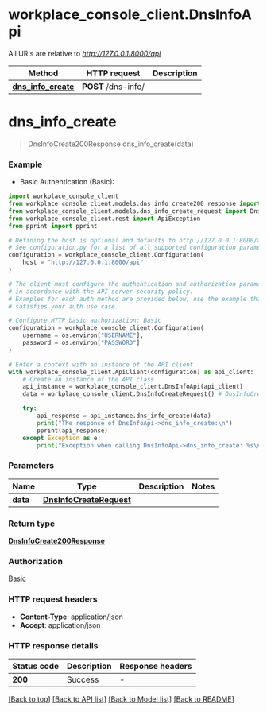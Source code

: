 # workplace_console_client.DnsInfoApi

All URIs are relative to *http://127.0.0.1:8000/api*

Method | HTTP request | Description
------------- | ------------- | -------------
[**dns_info_create**](DnsInfoApi.md#dns_info_create) | **POST** /dns-info/ | 


# **dns_info_create**
> DnsInfoCreate200Response dns_info_create(data)

### Example

* Basic Authentication (Basic):

```python
import workplace_console_client
from workplace_console_client.models.dns_info_create200_response import DnsInfoCreate200Response
from workplace_console_client.models.dns_info_create_request import DnsInfoCreateRequest
from workplace_console_client.rest import ApiException
from pprint import pprint

# Defining the host is optional and defaults to http://127.0.0.1:8000/api
# See configuration.py for a list of all supported configuration parameters.
configuration = workplace_console_client.Configuration(
    host = "http://127.0.0.1:8000/api"
)

# The client must configure the authentication and authorization parameters
# in accordance with the API server security policy.
# Examples for each auth method are provided below, use the example that
# satisfies your auth use case.

# Configure HTTP basic authorization: Basic
configuration = workplace_console_client.Configuration(
    username = os.environ["USERNAME"],
    password = os.environ["PASSWORD"]
)

# Enter a context with an instance of the API client
with workplace_console_client.ApiClient(configuration) as api_client:
    # Create an instance of the API class
    api_instance = workplace_console_client.DnsInfoApi(api_client)
    data = workplace_console_client.DnsInfoCreateRequest() # DnsInfoCreateRequest | 

    try:
        api_response = api_instance.dns_info_create(data)
        print("The response of DnsInfoApi->dns_info_create:\n")
        pprint(api_response)
    except Exception as e:
        print("Exception when calling DnsInfoApi->dns_info_create: %s\n" % e)
```



### Parameters


Name | Type | Description  | Notes
------------- | ------------- | ------------- | -------------
 **data** | [**DnsInfoCreateRequest**](DnsInfoCreateRequest.md)|  | 

### Return type

[**DnsInfoCreate200Response**](DnsInfoCreate200Response.md)

### Authorization

[Basic](../README.md#Basic)

### HTTP request headers

 - **Content-Type**: application/json
 - **Accept**: application/json

### HTTP response details

| Status code | Description | Response headers |
|-------------|-------------|------------------|
**200** | Success |  -  |

[[Back to top]](#) [[Back to API list]](../README.md#documentation-for-api-endpoints) [[Back to Model list]](../README.md#documentation-for-models) [[Back to README]](../README.md)

